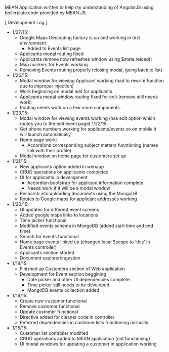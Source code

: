 MEAN Application written to help my understanding of AngularJS using boilerplate code provided by MEAN.JS.

[ Development Log ]

- 1/27/15:
	- Google Maps Geocoding factory is up and working in test environment
		- Added to Events list page
	- Applicants modal routing fixed
	- Applicants remove now refreshes window using $state.reload()
	- Map markers for Events working
	- Removing Events routing properly (closing modal, going back to list)
- 1/26/15:
	- Modal window for viewing Applicant working (had to rewrite function due to improper injection)
	- Work beginning on modal edit for applicants
	- Applicants modal window routing fixed for edit (remove still needs work)
	- Routing needs work on a few more components.
- 1/23/15:
	- Modal window for viewing events working (has edit option which routes you to the edit event page)
1/22/15:
	- Got phone numbers working for applicants/events so on mobile it will launch automatically
	- Home page work:
		- Accordions corresponding subject matters functioning (names link with their profile)
	- Modal window on home page for customers set up
- 1/21/15:
	- New applicants option added in webapp
	- CRUD operations on applicants completed
	- UI for applicants in development
		- Accordion bootstrap for applicant information complete
		- Needs work if it will be a modal window
	- Research into uploading documents using the MongoDB
	- Routes to Google maps for applicant addresses working
- 1/20/15:
	- UI updates for different event screens
	- Added google maps links to locations
	- Time picker functional
	- Modified events schema in MongoDB (added start time and end time)
	- Search for events functional
	- Home page events linked up (changed local $scope to 'this' in Events controller)
	- Applicants section started
	- Document explorer/ingestion
- 1/19/15:
	- Finished up Customers section of Web application
	- Development for Event section beggining
		- Date picker and other UI dependencies complete
		- Time picker still needs to be developed
		- MongoDB events collection added 
- 1/16/15:
	- Create new customer functional
	- Remove customer functional
	- Update customer functional
	- Directive added for cleaner code in controller
	- Referred dependencies in customer lists functioning normally
- 1/15/15:
	- Customer list controller modified
	- CRUD operations added to MEAN application (not functioning)
	- UI modal windows for updating a customer in application working







